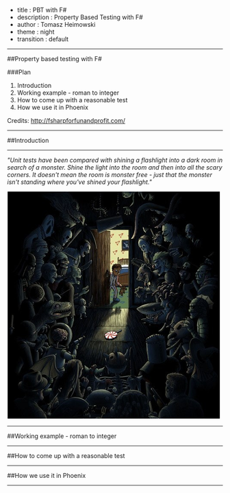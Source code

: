 - title : PBT with F#
- description : Property Based Testing with F#
- author : Tomasz Heimowski
- theme : night
- transition : default

***

##Property based testing with F#

###Plan

1. Introduction
2. Working example - roman to integer
3. How to come up with a reasonable test
4. How we use it in Phoenix

Credits: http://fsharpforfunandprofit.com/

***

##Introduction

--- 

*"Unit tests have been compared with shining a flashlight into a dark room in search of a monster. Shine the light into the room and then into all the scary corners. It doesn't mean the room is monster free - just that the monster isn't standing where you've shined your flashlight."*

![Monsters](images/CAPTURE.png)

***

##Working example - roman to integer

***

##How to come up with a reasonable test

***

##How we use it in Phoenix

***